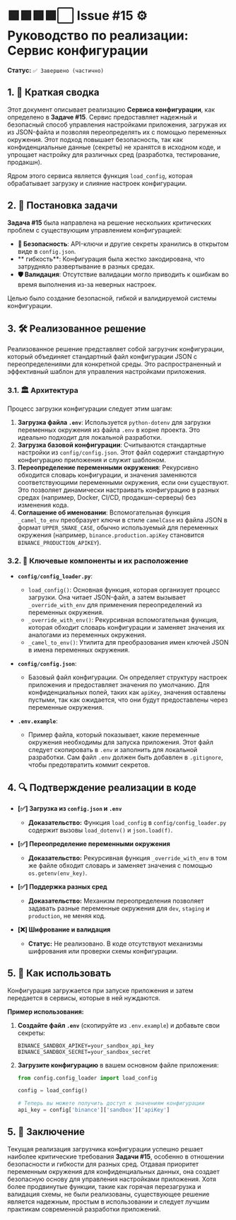 # 🟩🟩🟩🟩⬜ Issue #15 ⚙️ Руководство по реализации: Сервис конфигурации

**Статус:** `✅ Завершено (частично)`

## 1. 📝 Краткая сводка

Этот документ описывает реализацию **Сервиса конфигурации**, как определено в **Задаче #15**. Сервис предоставляет надежный и безопасный способ управления настройками приложения, загружая их из JSON-файла и позволяя переопределять их с помощью переменных окружения. Этот подход повышает безопасность, так как конфиденциальные данные (секреты) не хранятся в исходном коде, и упрощает настройку для различных сред (разработка, тестирование, продакшн).

Ядром этого сервиса является функция `load_config`, которая обрабатывает загрузку и слияние настроек конфигурации.

## 2. 🎯 Постановка задачи

**Задача #15** была направлена на решение нескольких критических проблем с существующим управлением конфигурацией:
- **🔑 Безопасность**: API-ключи и другие секреты хранились в открытом виде в `config.json`.
- ** гибкость**: Конфигурация была жестко закодирована, что затрудняло развертывание в разных средах.
- **🛡️ Валидация**: Отсутствие валидации могло приводить к ошибкам во время выполнения из-за неверных настроек.

Целью было создание безопасной, гибкой и валидируемой системы конфигурации.

## 3. 🛠️ Реализованное решение

Реализованное решение представляет собой загрузчик конфигурации, который объединяет стандартный файл конфигурации JSON с переопределениями для конкретной среды. Это распространенный и эффективный шаблон для управления настройками приложения.

### 3.1. 🏛️ Архитектура

Процесс загрузки конфигурации следует этим шагам:

1.  **Загрузка файла `.env`**: Используется `python-dotenv` для загрузки переменных окружения из файла `.env` в корне проекта. Это идеально подходит для локальной разработки.
2.  **Загрузка базовой конфигурации**: Считываются стандартные настройки из `config/config.json`. Этот файл содержит стандартную конфигурацию приложения и служит шаблоном.
3.  **Переопределение переменными окружения**: Рекурсивно обходится словарь конфигурации, и значения заменяются соответствующими переменными окружения, если они существуют. Это позволяет динамически настраивать конфигурацию в разных средах (например, Docker, CI/CD, продакшн-серверы) без изменения кода.
4.  **Соглашение об именовании**: Вспомогательная функция `_camel_to_env` преобразует ключи в стиле `camelCase` из файла JSON в формат `UPPER_SNAKE_CASE`, обычно используемый для переменных окружения (например, `binance.production.apiKey` становится `BINANCE_PRODUCTION_APIKEY`).

### 3.2. 🧩 Ключевые компоненты и их расположение

- **`config/config_loader.py`**:
    - `load_config()`: Основная функция, которая организует процесс загрузки. Она читает JSON-файл, а затем вызывает `_override_with_env` для применения переопределений из переменных окружения.
    - `_override_with_env()`: Рекурсивная вспомогательная функция, которая обходит словарь конфигурации и заменяет значения их аналогами из переменных окружения.
    - `_camel_to_env()`: Утилита для преобразования имен ключей JSON в имена переменных окружения.

- **`config/config.json`**:
    - Базовый файл конфигурации. Он определяет структуру настроек приложения и предоставляет значения по умолчанию. Для конфиденциальных полей, таких как `apiKey`, значения оставлены пустыми, так как ожидается, что они будут предоставлены через переменные окружения.

- **`.env.example`**:
    - Пример файла, который показывает, какие переменные окружения необходимы для запуска приложения. Этот файл следует скопировать в `.env` и заполнить для локальной разработки. Сам файл `.env` должен быть добавлен в `.gitignore`, чтобы предотвратить коммит секретов.

## 4. 🔍 Подтверждение реализации в коде

- **[✅] Загрузка из `config.json` и `.env`**
  - **Доказательство:** Функция `load_config` в `config/config_loader.py` содержит вызовы `load_dotenv()` и `json.load(f)`.

- **[✅] Переопределение переменными окружения**
  - **Доказательство:** Рекурсивная функция `_override_with_env` в том же файле обходит словарь и заменяет значения с помощью `os.getenv(env_key)`.

- **[✅] Поддержка разных сред**
  - **Доказательство:** Механизм переопределения позволяет задавать разные переменные окружения для `dev`, `staging` и `production`, не меняя код.

- **[❌] Шифрование и валидация**
  - **Статус:** Не реализовано. В коде отсутствуют механизмы шифрования или проверки схемы конфигурации.

## 5. 🚀 Как использовать

Конфигурация загружается при запуске приложения и затем передается в сервисы, которые в ней нуждаются.

**Пример использования:**

1.  **Создайте файл `.env`** (скопируйте из `.env.example`) и добавьте свои секреты:
    ```
    BINANCE_SANDBOX_APIKEY=your_sandbox_api_key
    BINANCE_SANDBOX_SECRET=your_sandbox_secret
    ```

2.  **Загрузите конфигурацию** в вашем основном файле приложения:
    ```python
    from config.config_loader import load_config

    config = load_config()

    # Теперь вы можете получить доступ к значениям конфигурации
    api_key = config['binance']['sandbox']['apiKey']
    ```

## 5. 🏁 Заключение

Текущая реализация загрузчика конфигурации успешно решает наиболее критические требования **Задачи #15**, особенно в отношении безопасности и гибкости для разных сред. Отдавая приоритет переменным окружения для конфиденциальных данных, она создает безопасную основу для управления настройками приложения. Хотя более продвинутые функции, такие как горячая перезагрузка и валидация схемы, не были реализованы, существующее решение является надежным, простым в использовании и следует лучшим практикам современной разработки приложений.